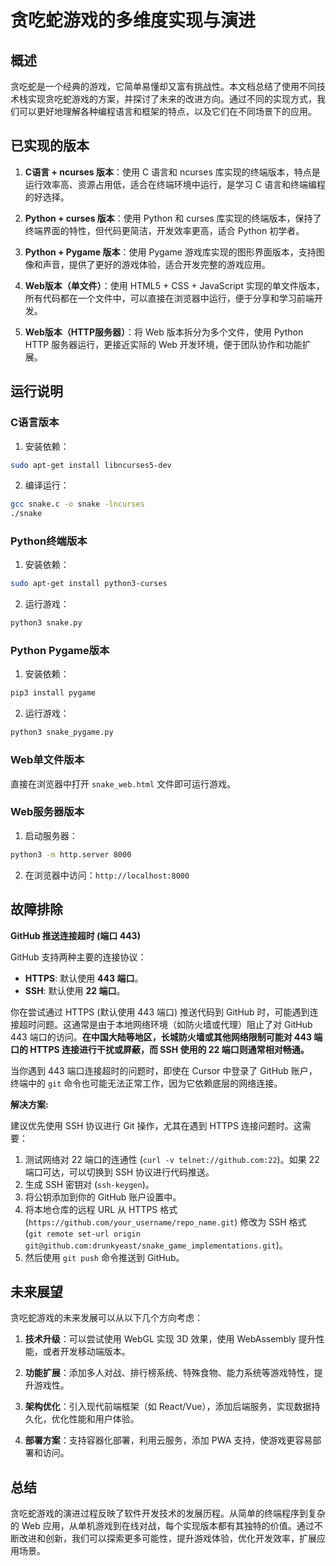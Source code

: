 # 贪吃蛇游戏的多维度实现与演进

## 概述

贪吃蛇是一个经典的游戏，它简单易懂却又富有挑战性。本文档总结了使用不同技术栈实现贪吃蛇游戏的方案，并探讨了未来的改进方向。通过不同的实现方式，我们可以更好地理解各种编程语言和框架的特点，以及它们在不同场景下的应用。

## 已实现的版本

1. **C语言 + ncurses 版本**：使用 C 语言和 ncurses 库实现的终端版本，特点是运行效率高、资源占用低，适合在终端环境中运行，是学习 C 语言和终端编程的好选择。

2. **Python + curses 版本**：使用 Python 和 curses 库实现的终端版本，保持了终端界面的特性，但代码更简洁，开发效率更高，适合 Python 初学者。

3. **Python + Pygame 版本**：使用 Pygame 游戏库实现的图形界面版本，支持图像和声音，提供了更好的游戏体验，适合开发完整的游戏应用。

4. **Web版本（单文件）**：使用 HTML5 + CSS + JavaScript 实现的单文件版本，所有代码都在一个文件中，可以直接在浏览器中运行，便于分享和学习前端开发。

5. **Web版本（HTTP服务器）**：将 Web 版本拆分为多个文件，使用 Python HTTP 服务器运行，更接近实际的 Web 开发环境，便于团队协作和功能扩展。

## 运行说明

### C语言版本
1. 安装依赖：
```bash
sudo apt-get install libncurses5-dev
```
2. 编译运行：
```bash
gcc snake.c -o snake -lncurses
./snake
```

### Python终端版本
1. 安装依赖：
```bash
sudo apt-get install python3-curses
```
2. 运行游戏：
```bash
python3 snake.py
```

### Python Pygame版本
1. 安装依赖：
```bash
pip3 install pygame
```
2. 运行游戏：
```bash
python3 snake_pygame.py
```

### Web单文件版本
直接在浏览器中打开 `snake_web.html` 文件即可运行游戏。

### Web服务器版本
1. 启动服务器：
```bash
python3 -m http.server 8000
```
2. 在浏览器中访问：`http://localhost:8000`

## 故障排除

**GitHub 推送连接超时 (端口 443)**

GitHub 支持两种主要的连接协议：
- **HTTPS**: 默认使用 **443 端口**。
- **SSH**: 默认使用 **22 端口**。

你在尝试通过 HTTPS (默认使用 443 端口) 推送代码到 GitHub 时，可能遇到连接超时问题。这通常是由于本地网络环境（如防火墙或代理）阻止了对 GitHub 443 端口的访问。**在中国大陆等地区，长城防火墙或其他网络限制可能对 443 端口的 HTTPS 连接进行干扰或屏蔽，而 SSH 使用的 22 端口则通常相对畅通。**

当你遇到 443 端口连接超时的问题时，即使在 Cursor 中登录了 GitHub 账户，终端中的 `git` 命令也可能无法正常工作，因为它依赖底层的网络连接。

**解决方案:**

建议优先使用 SSH 协议进行 Git 操作，尤其在遇到 HTTPS 连接问题时。这需要：
1.  测试网络对 22 端口的连通性 (`curl -v telnet://github.com:22`)。如果 22 端口可达，可以切换到 SSH 协议进行代码推送。
2.  生成 SSH 密钥对 (`ssh-keygen`)。
3.  将公钥添加到你的 GitHub 账户设置中。
4.  将本地仓库的远程 URL 从 HTTPS 格式 (`https://github.com/your_username/repo_name.git`) 修改为 SSH 格式 (`git remote set-url origin git@github.com:drunkyeast/snake_game_implementations.git`)。
5.  然后使用 `git push` 命令推送到 GitHub。

## 未来展望

贪吃蛇游戏的未来发展可以从以下几个方向考虑：

1. **技术升级**：可以尝试使用 WebGL 实现 3D 效果，使用 WebAssembly 提升性能，或者开发移动端版本。

2. **功能扩展**：添加多人对战、排行榜系统、特殊食物、能力系统等游戏特性，提升游戏性。

3. **架构优化**：引入现代前端框架（如 React/Vue），添加后端服务，实现数据持久化，优化性能和用户体验。

4. **部署方案**：支持容器化部署，利用云服务，添加 PWA 支持，使游戏更容易部署和访问。

## 总结

贪吃蛇游戏的演进过程反映了软件开发技术的发展历程。从简单的终端程序到复杂的 Web 应用，从单机游戏到在线对战，每个实现版本都有其独特的价值。通过不断改进和创新，我们可以探索更多可能性，提升游戏体验，优化开发效率，扩展应用场景。 